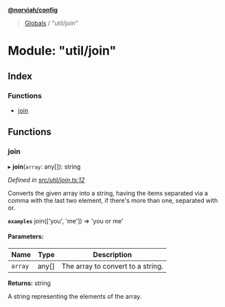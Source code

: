 **[@norviah/config](../README.md)**

> [Globals](../globals.md) / "util/join"

# Module: "util/join"

## Index

### Functions

* [join](_util_join_.md#join)

## Functions

### join

▸ **join**(`array`: any[]): string

*Defined in [src/util/join.ts:12](https://github.com/Norviah/config/blob/8642475/src/util/join.ts#L12)*

Converts the given array into a string, having the items separated via a
comma with the last two element, if there's more than one, separated with or.

**`examples`** 
join(['you', 'me']) => 'you or me'

#### Parameters:

Name | Type | Description |
------ | ------ | ------ |
`array` | any[] | The array to convert to a string. |

**Returns:** string

A string representing the elements of the array.
